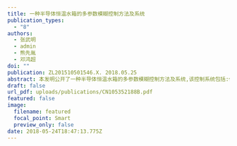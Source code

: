```yaml
---
title: 一种半导体恒温水箱的多参数模糊控制方法及系统
publication_types:
  - "8"
authors:
  - 张武明
  - admin
  - 熊先胤
  - 邓鸿超
doi: ""
publication: ZL201510501546.X. 2018.05.25
abstract: 本发明公开了一种半导体恒温水箱的多参数模糊控制方法及系统,该控制系统包括:传感器,各类传感器测量包括水箱液位,水箱水温,半导体制冷片热端温度,环境温度在内的多个参数,所有传感器连接至数据采集模块,计算模块将数据采集模块采集的信号进行比较和微分,模糊控制器接收计算模块处理后的信号,进行模糊化处理,模糊推理和清晰化处理,然后输出两个控制量至功率驱动模块,控制半导体制冷片和散热装置的工作.该控制系统是一种多输入变量和多输出变量的模糊控制系统,能够实现对半导体恒温水箱温度的快速,精确的控制,功耗小,系统的稳定性好,抗外界干扰能力强.本发明适用于所有半导体恒温水箱的控制.
draft: false
url_pdf: uploads/publications/CN105352188B.pdf
featured: false
image:
  filename: featured
  focal_point: Smart
  preview_only: false
date: 2018-05-24T18:47:13.775Z
---
```

